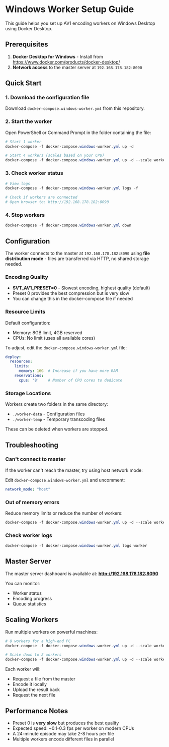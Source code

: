 # Windows Worker Setup Guide

This guide helps you set up AV1 encoding workers on Windows Desktop using Docker Desktop.

## Prerequisites

1. **Docker Desktop for Windows** - Install from https://www.docker.com/products/docker-desktop/
2. **Network access** to the master server at `192.168.178.182:8090`

## Quick Start

### 1. Download the configuration file

Download `docker-compose.windows-worker.yml` from this repository.

### 2. Start the worker

Open PowerShell or Command Prompt in the folder containing the file:

```powershell
# Start 1 worker
docker-compose -f docker-compose.windows-worker.yml up -d

# Start 4 workers (scales based on your CPU)
docker-compose -f docker-compose.windows-worker.yml up -d --scale worker=4
```

### 3. Check worker status

```powershell
# View logs
docker-compose -f docker-compose.windows-worker.yml logs -f

# Check if workers are connected
# Open browser to: http://192.168.178.182:8090
```

### 4. Stop workers

```powershell
docker-compose -f docker-compose.windows-worker.yml down
```

## Configuration

The worker connects to the master at `192.168.178.182:8090` using **file distribution mode** - files are transferred via HTTP, no shared storage needed.

### Encoding Quality

- **SVT_AV1_PRESET=0** - Slowest encoding, highest quality (default)
- Preset 0 provides the best compression but is very slow
- You can change this in the docker-compose file if needed

### Resource Limits

Default configuration:
- Memory: 8GB limit, 4GB reserved
- CPUs: No limit (uses all available cores)

To adjust, edit the `docker-compose.windows-worker.yml` file:

```yaml
deploy:
  resources:
    limits:
      memory: 16G  # Increase if you have more RAM
    reservations:
      cpus: '8'    # Number of CPU cores to dedicate
```

### Storage Locations

Workers create two folders in the same directory:
- `./worker-data` - Configuration files
- `./worker-temp` - Temporary transcoding files

These can be deleted when workers are stopped.

## Troubleshooting

### Can't connect to master

If the worker can't reach the master, try using host network mode:

Edit `docker-compose.windows-worker.yml` and uncomment:
```yaml
network_mode: "host"
```

### Out of memory errors

Reduce memory limits or reduce the number of workers:
```powershell
docker-compose -f docker-compose.windows-worker.yml up -d --scale worker=2
```

### Check worker logs

```powershell
docker-compose -f docker-compose.windows-worker.yml logs worker
```

## Master Server

The master server dashboard is available at:
**http://192.168.178.182:8090**

You can monitor:
- Worker status
- Encoding progress
- Queue statistics

## Scaling Workers

Run multiple workers on powerful machines:

```powershell
# 8 workers for a high-end PC
docker-compose -f docker-compose.windows-worker.yml up -d --scale worker=8

# Scale down to 2 workers
docker-compose -f docker-compose.windows-worker.yml up -d --scale worker=2
```

Each worker will:
- Request a file from the master
- Encode it locally
- Upload the result back
- Request the next file

## Performance Notes

- Preset 0 is **very slow** but produces the best quality
- Expected speed: ~0.1-0.3 fps per worker on modern CPUs
- A 24-minute episode may take 2-8 hours per file
- Multiple workers encode different files in parallel
